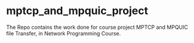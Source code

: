 # mptcp_and_mpquic_project
The Repo contains the work done for course project MPTCP and MPQUIC file Transfer, in Network Programming Course.
